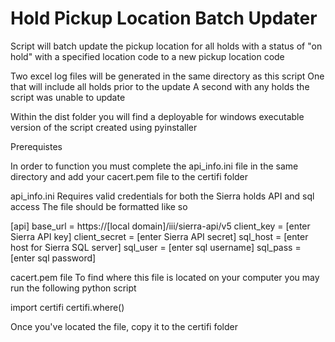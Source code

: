 # Hold Pickup Location Batch Updater

Script will batch update the pickup location for all holds with a status of "on hold" with a specified location code
to a new pickup location code

Two excel log files will be generated in the same directory as this script
One that will include all holds prior to the update
A second with any holds the script was unable to update

Within the dist folder you will find a deployable for windows executable version of the script created using pyinstaller

Prerequistes

In order to function you must complete the api_info.ini file in the same directory
and add your cacert.pem file to the certifi folder

api_info.ini
Requires valid credentials for both the Sierra holds API and sql access
The file should be formatted like so

[api]
base_url = https://[local domain]/iii/sierra-api/v5
client_key = [enter Sierra API key]
client_secret = [enter Sierra API secret]
sql_host = [enter host for Sierra SQL server]
sql_user = [enter sql username]
sql_pass = [enter sql password]

cacert.pem file
To find where this file is located on your computer you may run the following python script

import certifi
certifi.where()

Once you've located the file, copy it to the certifi folder

